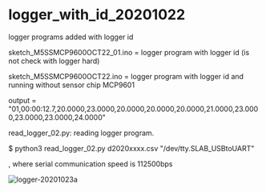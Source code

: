 # logger_with_id_20201022
logger programs added with logger id


sketch_M5SSMCP9600OCT22_01.ino = logger program with logger id (is not check with logger hard)


sketch_M5SSMCP9600OCT22.ino = logger program with logger id and running without sensor chip MCP9601

output = "01,00:00:12.7,20.0000,23.0000,20.0000,20.0000,20.0000,21.0000,23.0000,23.0000,23.0000,24.0000"


read_logger_02.py: reading logger program. 

$ python3 read_logger_02.py d2020xxxx.csv "/dev/tty.SLAB_USBtoUART"

, where serial communication speed is 112500bps


![logger-20201023a](https://user-images.githubusercontent.com/1296728/96927092-84a4d180-14f1-11eb-96e9-d7616ad75763.jpg)
